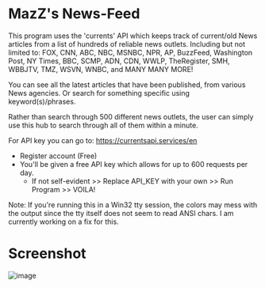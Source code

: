 # MazZ's News-Feed
This program uses the 'currents' API which keeps track of current/old News articles from a list of hundreds of reliable 
news outlets. Including but not limited to: FOX, CNN, ABC, NBC, MSNBC, NPR, AP, BuzzFeed, Washington Post, NY Times, BBC,
SCMP, ADN, CDN, WWLP, TheRegister, SMH, WBBJTV, TMZ, WSVN, WNBC, and MANY MANY MORE!

You can see all the latest articles that have been published, from various News agencies. Or search for something 
specific using keyword(s)/phrases. 

Rather than search through 500 different news outlets, the user can simply use this hub to search through all of them
within a minute.

For API key you can go to: 
https://currentsapi.services/en
- Register account (Free)
- You'll be given a free API key which allows for up to 600 requests per day.
    - If not self-evident >> Replace API_KEY with your own >> Run Program >> VOILA!
    
Note:
If you're running this in a Win32 tty session, the colors may mess with the output since the tty itself does not seem to
read ANSI chars. I am currently working on a fix for this.


# Screenshot
![image](https://user-images.githubusercontent.com/22335730/221451284-ef2060d1-eeac-467f-ae4b-eec10bf36fd2.png)
